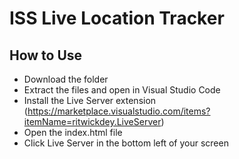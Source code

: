# ISS Live Location Tracker

## How to Use
- Download the folder
- Extract the files and open in Visual Studio Code
- Install the Live Server extension (https://marketplace.visualstudio.com/items?itemName=ritwickdey.LiveServer)
- Open the index.html file
- Click Live Server in the bottom left of your screen
